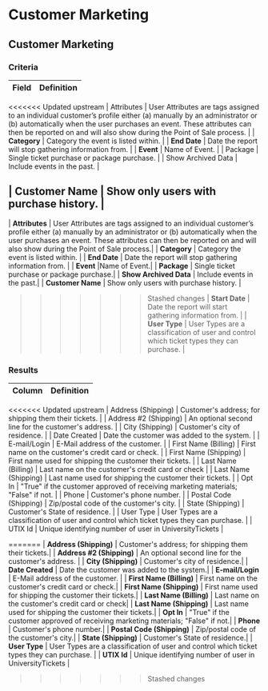 # Customer Marketing

## Customer Marketing

### Criteria

| **Field** | **Definition** |
| :--- | :--- |


&lt;&lt;&lt;&lt;&lt;&lt;&lt; Updated upstream \| Attributes \| User Attributes are tags assigned to an individual customer’s profile either \(a\) manually by an administrator or \(b\) automatically when the user purchases an event. These attributes can then be reported on and will also show during the Point of Sale process. \| \| **Category** \| Category the event is listed within. \| \| **End Date** \| Date the report will stop gathering information from. \| \| **Event** \| Name of Event. \| \| Package \| Single ticket purchase or package purchase. \| \| Show Archived Data \| Include events in the past. \|

## \| Customer Name \| Show only users with purchase history. \|

\| **Attributes** \| User Attributes are tags assigned to an individual customer’s profile either \(a\) manually by an administrator or \(b\) automatically when the user purchases an event. These attributes can then be reported on and will also show during the Point of Sale process.\| \| **Category** \| Category the event is listed within. \| \| **End Date** \| Date the report will stop gathering information from. \| \| **Event** \|Name of Event.\| \| **Package** \| Single ticket purchase or package purchase.\| \| **Show Archived Data** \| Include events in the past.\| \| **Customer Name** \| Show only users with purchase history. \|

> > > > > > > Stashed changes \| **Start Date** \| Date the report will start gathering information from. \| \| **User Type** \| User Types are a classification of user and control which ticket types they can purchase. \|

### Results

| **Column** | **Definition** |
| :--- | :--- |


&lt;&lt;&lt;&lt;&lt;&lt;&lt; Updated upstream \| Address \(Shipping\) \| Customer's address; for shipping them their tickets. \| \| Address \#2 \(Shipping\) \| An optional second line for the customer's address. \| \| City \(Shipping\) \| Customer's city of residence. \| \| Date Created \| Date the customer was added to the system. \| \| E-mail/Login \| E-Mail address of the customer. \| \| First Name \(Billing\) \| First name on the customer's credit card or check. \| \| First Name \(Shipping\) \| First name used for shipping the customer their tickets. \| \| Last Name \(Billing\) \| Last name on the customer's credit card or check \| \| Last Name \(Shipping\) \| Last name used for shipping the customer their tickets. \| \| Opt In \| "True" if the customer approved of receiving marketing materials; "False" if not. \| \| Phone \| Customer's phone number. \| \| Postal Code \(Shipping\) \| Zip/postal code of the customer's city. \| \| State \(Shipping\) \| Customer's State of residence. \| \| User Type \| User Types are a classification of user and control which ticket types they can purchase. \| \| UTIX Id \| Unique identifying number of user in UniversityTickets \|

======= \| **Address \(Shipping\)** \| Customer's address; for shipping them their tickets.\| \| **Address \#2 \(Shipping\)** \| An optional second line for the customer's address. \| \| **City \(Shipping\)** \| Customer's city of residence.\| \| **Date Created** \| Date the customer was added to the system.\| \| **E-mail/Login** \| E-Mail address of the customer. \| \| **First Name \(Billing\)** \| First name on the customer's credit card or check.\| \| **First Name \(Shipping\)** \| First name used for shipping the customer their tickets.\| \| **Last Name \(Billing\)** \| Last name on the customer's credit card or check\| \| **Last Name \(Shipping\)** \| Last name used for shipping the customer their tickets.\| \| **Opt In** \| "True" if the customer approved of receiving marketing materials; "False" if not.\| \| **Phone** \| Customer's phone number.\| \| **Postal Code \(Shipping\)** \| Zip/postal code of the customer's city.\| \| **State \(Shipping\)** \| Customer's State of residence.\| \| **User Type** \| User Types are a classification of user and control which ticket types they can purchase. \| \| **UTIX Id** \| Unique identifying number of user in UniversityTickets \|

> > > > > > > Stashed changes

